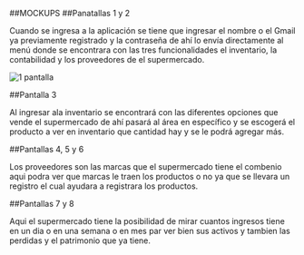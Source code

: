##MOCKUPS
##Panatallas 1 y 2 

Cuando se ingresa a la aplicación se tiene que ingresar el nombre o el Gmail ya previamente registrado y la contraseña de ahí lo envía directamente 
al menú donde se encontrara con las tres funcionalidades el inventario, la contabilidad y los proveedores de el supermercado.

 ![1 pantalla]([https://ci3.googleusercontent.com/mail-img-att/AFCqZUR-P5PluS3oT4bsr9MmW0oI78Gk03UXaHcfMg_fB9VtmkSBU3t8dSXLSj545Zyt9THiu5nCrOUopz-skBagLt09EnDtXQEx8qWjwGZJebYvV_DSUorIZLF-2dTQgIGZDV5_aCPchWJCTRp9Kc9hxQexMMLcpmIH909w8SJbyCbsAup-MHXocZidOSYzfeB0bkegLlNiRhDxbDyiCFS9vFD5p8zz8trJ93qfC8A7Sf2QRw8-pIXLAedrLR11Em0AmzA-2bM_TL8XpJ22Y4dFsX-hRhuvqSuJQI7Fptzy3KfL8D6lcFEJHRR5V1NJpK-ekv0IU05Zg4lYiQtfMZfxvVN2xSY5Z0ij5cK2UfV9QHv8FQTK3tapW4s1BYjrpD1HwJ-N35Qd3EmmL2Jr_e8fUA2EWu7kJmsupxWDgA2I4wePZhEyPEUeL7zUKeBBtQFqEfagZA-2MmfetKzDkTUYq_A_lW2_4DaNXTK-3hM-zSVWHjcizjWCTvffqkrpWp6WC0xnSRvMWkq92q02QH2BldHXHOHE5jfRUR_ncc-5NPVIrkA3QAFEK80oj1tbcaCNlSwmcsWY_ke0d6l0G8-8YX19KUJG3oLWdgbVlfEViZXK5NFo-5xtcEuQY8oz8QtLZWFNT9-tFDZepLmNoxHXuMCFKXzwm86fbsygQ-65KrcYwH_CPs5ZOnU1aM_FJCv3_4_TMF6P9e1b5MhpX_XYNmTo2Tw7WbLpYi2Dt1RzHK8nN401RVQEfnvUZjlHYhCk88lHcXPYd2B9Y9MZNMAgGWOkDk_Q-pHb7mO4cjP7MibIGg4R8QNcRULB9Fe-btKy2ZOrjxvYvG-jgLIHQvTfgdQKvoJywajRtneezCEAKtsnp5F6NFC79J4j1F66XHslgbVr7i5EH_ZSUb5QvJS50mDzP5TU7LJTmDhoUBHRFox5o0xGgrjxggt8NUb9Tw=s0-l75-ft](https://mail.google.com/mail/u/0?ui=2&ik=4cdea76691&attid=0.2&permmsgid=msg-a:r3840357840184523413&th=1838c9c8a73be6d1&view=fimg&fur=ip&sz=s0-l75-ft&attbid=ANGjdJ_ahVtH9F7As-PHan5iZ1ss4co3IpE8uVEWv9111Ks8QcmSirzVj17gJffZyOvymTU71bUm5cDU0jAkf-h2gUeU2o1MhQ-_xI9i7cCMJmMc9blX3XZ8qdymp4Y&disp=emb&realattid=ii_l8nz3eac1))

##Pantalla 3 

Al ingresar ala inventario se encontrará con las diferentes opciones que vende el supermercado de ahí pasará al área en específico y se escogerá 
el producto a ver en inventario que cantidad hay y se le podrá agregar más.




##Pantallas 4, 5 y 6

Los proveedores son las marcas que el supermercado tiene el combenio aqui podra ver que marcas le traen los productos o no ya que se llevara un 
registro el cual ayudara a registrara los productos.




##Pantallas 7 y 8

Aqui el supermercado tiene la posibilidad de mirar cuantos ingresos tiene en un dia o en una semana o en mes par ver bien sus activos y tambien 
las perdidas y el patrimonio que ya tiene.
